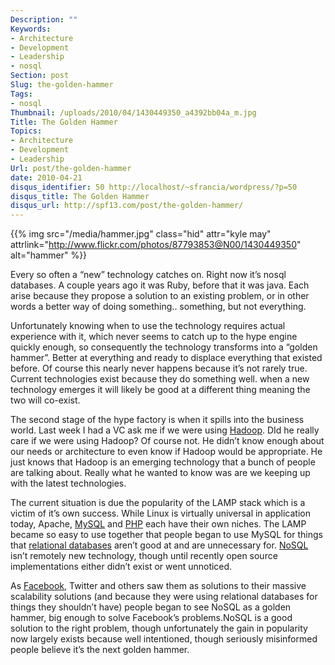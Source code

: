 ```yaml
---
Description: ""
Keywords:
- Architecture
- Development
- Leadership
- nosql
Section: post
Slug: the-golden-hammer
Tags:
- nosql
Thumbnail: /uploads/2010/04/1430449350_a4392bb04a_m.jpg
Title: The Golden Hammer
Topics:
- Architecture
- Development
- Leadership
Url: post/the-golden-hammer
date: 2010-04-21
disqus_identifier: 50 http://localhost/~sfrancia/wordpress/?p=50
disqus_title: The Golden Hammer
disqus_url: http://spf13.com/post/the-golden-hammer/
---
```


{{% img src="/media/hammer.jpg" class="hid" attr="kyle may" attrlink="http://www.flickr.com/photos/87793853@N00/1430449350" alt="hammer" %}}

Every so often a “new” technology catches on. Right now it’s nosql
databases. A couple years ago it was Ruby, before that it was java. Each
arise because they propose a solution to an existing problem, or in
other words a better way of doing something.. something, but not
everything.

Unfortunately knowing when to use the technology requires actual
experience with it, which never seems to catch up to the hype engine
quickly enough, so consequently the technology transforms into a “golden
hammer”. Better at everything and ready to displace everything that
existed before. Of course this nearly never happens because it’s not
rarely true. Current technologies exist because they do something well.
when a new technology emerges it will likely be good at a different
thing meaning the two will co-exist.

The second stage of the hype factory is when it spills into the business
world. Last week I had a VC ask me if we were
using [Hadoop](http://hadoop.apache.org/ "Hadoop"). DId he really care
if we were using Hadoop? Of course not. He didn’t know enough about our
needs or architecture to even know if Hadoop would be appropriate. He
just knows that Hadoop is an emerging technology that a bunch of people
are talking about. Really what he wanted to know was are we keeping up
with the latest technologies.

The current situation is due the popularity of the LAMP stack
which is a victim of it’s own success. While Linux is virtually
universal in application today,
Apache, [MySQL](http://www.mysql.com "MySQL")
and [PHP](http://www.php.net/ "PHP") each have their own niches. The
LAMP became so easy to use together that people began to use MySQL for
things that [relational
databases](http://en.wikipedia.org/wiki/Relational_database "Relational database")
aren’t good at and are unnecessary
for. [NoSQL](http://en.wikipedia.org/wiki/NoSQL "NoSQL") isn’t remotely
new technology, though until recently open source implementations either
didn’t exist or went unnoticed.

As [Facebook](http://facebook.com "Facebook"), Twitter and others saw
them as solutions to their massive scalability solutions (and because
they were using relational databases for things they shouldn’t have)
people began to see NoSQL as a golden hammer, big enough to solve
Facebook’s problems.NoSQL is a good solution to the right problem,
though unfortunately the gain in popularity now largely exists because
well intentioned, though seriously misinformed people believe it’s the
next golden hammer.
